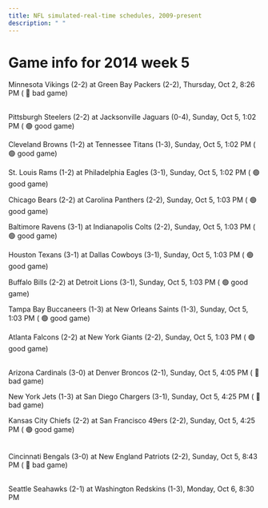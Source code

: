 ```yaml
---
title: NFL simulated-real-time schedules, 2009-present
description: " "
---
```


# Game info for 2014 week 5

Minnesota Vikings (2-2) at Green Bay Packers (2-2), Thursday, Oct 2, 8:26 PM (	:red_circle: bad game)

<br/>Pittsburgh Steelers (2-2) at Jacksonville Jaguars (0-4), Sunday, Oct 5, 1:02 PM (	:green_circle: good game)

Cleveland Browns (1-2) at Tennessee Titans (1-3), Sunday, Oct 5, 1:02 PM (	:green_circle: good game)

St. Louis Rams (1-2) at Philadelphia Eagles (3-1), Sunday, Oct 5, 1:02 PM (	:green_circle: good game)

Chicago Bears (2-2) at Carolina Panthers (2-2), Sunday, Oct 5, 1:03 PM (	:green_circle: good game)

Baltimore Ravens (3-1) at Indianapolis Colts (2-2), Sunday, Oct 5, 1:03 PM (	:green_circle: good game)

Houston Texans (3-1) at Dallas Cowboys (3-1), Sunday, Oct 5, 1:03 PM (	:green_circle: good game)

Buffalo Bills (2-2) at Detroit Lions (3-1), Sunday, Oct 5, 1:03 PM (	:green_circle: good game)

Tampa Bay Buccaneers (1-3) at New Orleans Saints (1-3), Sunday, Oct 5, 1:03 PM (	:green_circle: good game)

Atlanta Falcons (2-2) at New York Giants (2-2), Sunday, Oct 5, 1:03 PM (	:green_circle: good game)

<br/>Arizona Cardinals (3-0) at Denver Broncos (2-1), Sunday, Oct 5, 4:05 PM (	:red_circle: bad game)

New York Jets (1-3) at San Diego Chargers (3-1), Sunday, Oct 5, 4:25 PM (	:red_circle: bad game)

Kansas City Chiefs (2-2) at San Francisco 49ers (2-2), Sunday, Oct 5, 4:25 PM (	:green_circle: good game)

<br/>Cincinnati Bengals (3-0) at New England Patriots (2-2), Sunday, Oct 5, 8:43 PM (	:red_circle: bad game)

<br/>Seattle Seahawks (2-1) at Washington Redskins (1-3), Monday, Oct 6, 8:30 PM

